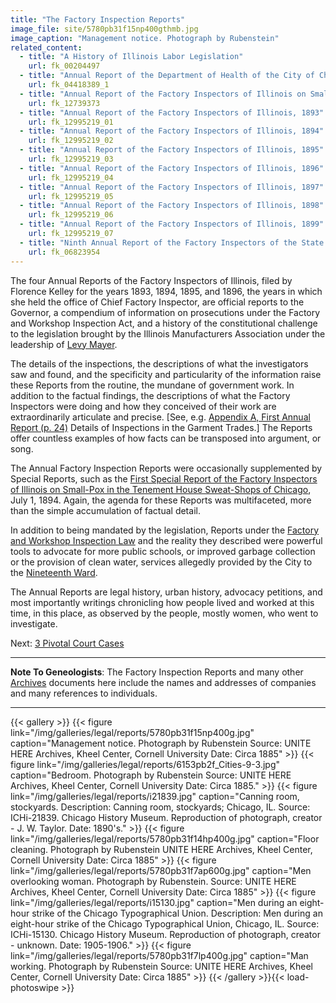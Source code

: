 ```yaml
---
title: "The Factory Inspection Reports"
image_file: site/5780pb31f15np400gthmb.jpg
image_caption: "Management notice. Photograph by Rubenstein"
related_content:
  - title: "A History of Illinois Labor Legislation"
    url: fk_00204497
  - title: "Annual Report of the Department of Health of the City of Chicago 1893"
    url: fk_04418389_1
  - title: "Annual Report of the Factory Inspectors of Illinois on Small Pox in the Tenement House Sweat-Shops of Chicago (First Special Report)"
    url: fk_12739373
  - title: "Annual Report of the Factory Inspectors of Illinois, 1893"
    url: fk_12995219_01
  - title: "Annual Report of the Factory Inspectors of Illinois, 1894"
    url: fk_12995219_02
  - title: "Annual Report of the Factory Inspectors of Illinois, 1895"
    url: fk_12995219_03
  - title: "Annual Report of the Factory Inspectors of Illinois, 1896"
    url: fk_12995219_04
  - title: "Annual Report of the Factory Inspectors of Illinois, 1897"
    url: fk_12995219_05
  - title: "Annual Report of the Factory Inspectors of Illinois, 1898"
    url: fk_12995219_06
  - title: "Annual Report of the Factory Inspectors of Illinois, 1899"
    url: fk_12995219_07
  - title: "Ninth Annual Report of the Factory Inspectors of the State of NY (transmitted to the legislature 01/28/1895)"
    url: fk_06823954
---
```


The four Annual Reports of the Factory Inspectors of Illinois, filed by Florence Kelley for the years 1893, 1894, 1895, and 1896, the years in which she held the office of Chief Factory Inspector, are official reports to the Governor, a compendium of information on prosecutions under the Factory and Workshop Inspection Act, and a history of the constitutional challenge to the legislation brought by the Illinois Manufacturers Association under the leadership of [Levy Mayer](/historical/mayer).

The details of the inspections, the descriptions of what the investigators saw and found, and the specificity and particularity of the information raise these Reports from the routine, the mundane of government work. In addition to the factual findings, the descriptions of what the Factory Inspectors were doing and how they conceived of their work are extraordinarily articulate and precise. [See, e.g. [Appendix A, First Annual Report (p. 24)](/documents/fk_12739373) Details of Inspections in the Garment Trades.] The Reports offer countless examples of how facts can be transposed into argument, or song.

The Annual Factory Inspection Reports were occasionally supplemented by Special Reports, such as the [First Special Report of the Factory Inspectors of Illinois on Small-Pox in the Tenement House Sweat-Shops of Chicago](/documents/fk_12739373), July 1, 1894. Again, the agenda for these Reports was multifaceted, more than the simple accumulation of factual detail.

In addition to being mandated by the legislation, Reports under the [Factory and Workshop Inspection Law](/documents/fk_00221726) and the reality they described were powerful tools to advocate for more public schools, or improved garbage collection or the provision of clean water, services allegedly provided by the City to the [Nineteenth Ward](http://www.encyclopedia.chicagohistory.org/pages/1304.html).

The Annual Reports are legal history, urban history, advocacy petitions, and most importantly writings chronicling how people lived and worked at this time, in this place, as observed by the people, mostly women, who went to investigate.

Next:  [3 Pivotal Court Cases](/legal/court)

---------------------------------------------------
**Note To Geneologists**: The Factory Inspection Reports and many other [Archives](/archives) documents here include the names and addresses of companies and many references to individuals.

----------------------------------------------------

{{< gallery >}}
  {{< figure link="/img/galleries/legal/reports/5780pb31f15np400g.jpg" caption="Management notice. Photograph by Rubenstein Source: UNITE HERE Archives, Kheel Center, Cornell University Date: Circa 1885" >}}
  {{< figure link="/img/galleries/legal/reports/6153pb2f_Cities-9-3.jpg" caption="Bedroom. Photograph by Rubenstein Source: UNITE HERE Archives, Kheel Center, Cornell University Date: Circa 1885." >}}
  {{< figure link="/img/galleries/legal/reports/i21839.jpg" caption="Canning room, stockyards. Description: Canning room, stockyards; Chicago, IL. Source: ICHi-21839. Chicago History Museum. Reproduction of photograph, creator - J. W. Taylor. Date: 1890's." >}}
  {{< figure link="/img/galleries/legal/reports/5780pb31f14hp400g.jpg" caption="Floor cleaning. Photograph by Rubenstein UNITE HERE Archives, Kheel Center, Cornell University Date: Circa 1885" >}}
  {{< figure link="/img/galleries/legal/reports/5780pb31f7ap600g.jpg" caption="Men overlooking woman. Photograph by Rubenstein. Source: UNITE HERE Archives, Kheel Center, Cornell University Date: Circa 1885" >}}
  {{< figure link="/img/galleries/legal/reports/i15130.jpg" caption="Men during an eight-hour strike of the Chicago Typographical Union. Description: Men during an eight-hour strike of the Chicago Typographical Union, Chicago, IL. Source: ICHi-15130. Chicago History Museum. Reproduction of photograph, creator - unknown. Date: 1905-1906." >}}
  {{< figure link="/img/galleries/legal/reports/5780pb31f7lp400g.jpg" caption="Man working. Photograph by Rubenstein Source: UNITE HERE Archives, Kheel Center, Cornell University Date: Circa 1885" >}}
{{< /gallery >}}{{< load-photoswipe >}}
